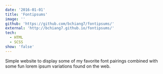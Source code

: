 ```yaml
---
date: '2016-01-01'
title: 'Fontipsums'
image: ''
github: 'https://github.com/bchiang7/fontipsums/'
external: 'http://bchiang7.github.io/fontipsums/'
tech:
  - HTML
  - SCSS
show: 'false'
---
```


Simple website to display some of my favorite font pairings combined with some fun lorem ipsum variations found on the web.
